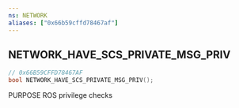 ```yaml
---
ns: NETWORK
aliases: ["0x66b59cffd78467af"]
---
```

## NETWORK_HAVE_SCS_PRIVATE_MSG_PRIV

```c
// 0x66B59CFFD78467AF
bool NETWORK_HAVE_SCS_PRIVATE_MSG_PRIV();
```

PURPOSE ROS privilege checks

